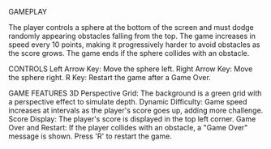 GAMEPLAY

The player controls a sphere at the bottom of the screen and must dodge randomly appearing obstacles falling from the top. The game increases in speed every 10 points, making it progressively harder to avoid obstacles as the score grows. The game ends if the sphere collides with an obstacle.

CONTROLS
Left Arrow Key: Move the sphere left.
Right Arrow Key: Move the sphere right.
R Key: Restart the game after a Game Over.

GAME FEATURES 
3D Perspective Grid: The background is a green grid with a perspective effect to simulate depth.
Dynamic Difficulty: Game speed increases at intervals as the player's score goes up, adding more challenge.
Score Display: The player's score is displayed in the top left corner.
Game Over and Restart: If the player collides with an obstacle, a "Game Over" message is shown. Press 'R' to restart the game.
